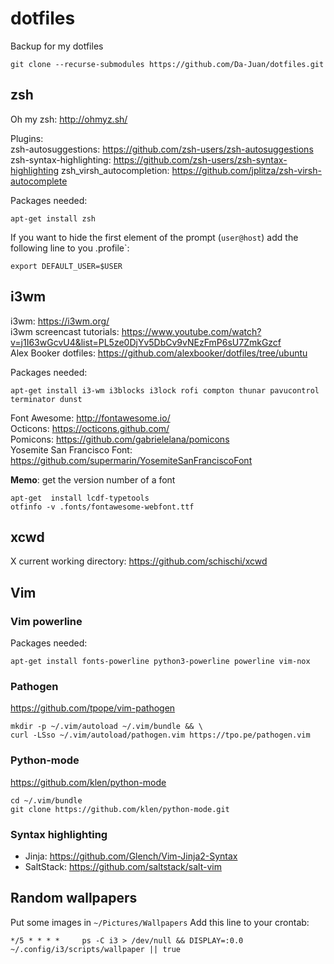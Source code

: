 # dotfiles
Backup for my dotfiles

```
git clone --recurse-submodules https://github.com/Da-Juan/dotfiles.git
```

## zsh
Oh my zsh: http://ohmyz.sh/

Plugins:  
zsh-autosuggestions: https://github.com/zsh-users/zsh-autosuggestions
zsh-syntax-highlighting: https://github.com/zsh-users/zsh-syntax-highlighting
zsh_virsh_autocompletion: https://github.com/jplitza/zsh-virsh-autocomplete

Packages needed:
```
apt-get install zsh
```

If you want to hide the first element of the prompt (`user@host`) add the following line to you \.profile`:
```
export DEFAULT_USER=$USER
```

## i3wm
i3wm: https://i3wm.org/  
i3wm screencast tutorials: https://www.youtube.com/watch?v=j1I63wGcvU4&list=PL5ze0DjYv5DbCv9vNEzFmP6sU7ZmkGzcf  
Alex Booker dotfiles: https://github.com/alexbooker/dotfiles/tree/ubuntu

Packages needed:
```
apt-get install i3-wm i3blocks i3lock rofi compton thunar pavucontrol terminator dunst
```

Font Awesome: http://fontawesome.io/  
Octicons: https://octicons.github.com/  
Pomicons: https://github.com/gabrielelana/pomicons  
Yosemite San Francisco Font: https://github.com/supermarin/YosemiteSanFranciscoFont  

**Memo**: get the version number of a font
```
apt-get  install lcdf-typetools
otfinfo -v .fonts/fontawesome-webfont.ttf 
```

## xcwd
X current working directory: https://github.com/schischi/xcwd

## Vim
### Vim powerline
Packages needed:
```
apt-get install fonts-powerline python3-powerline powerline vim-nox
```
### Pathogen
https://github.com/tpope/vim-pathogen
```
mkdir -p ~/.vim/autoload ~/.vim/bundle && \
curl -LSso ~/.vim/autoload/pathogen.vim https://tpo.pe/pathogen.vim
```
### Python-mode
https://github.com/klen/python-mode
```
cd ~/.vim/bundle
git clone https://github.com/klen/python-mode.git
```
### Syntax highlighting
* Jinja: https://github.com/Glench/Vim-Jinja2-Syntax
* SaltStack: https://github.com/saltstack/salt-vim

## Random wallpapers
Put some images in `~/Pictures/Wallpapers`
Add this line to your crontab:
```
*/5 * * * *     ps -C i3 > /dev/null && DISPLAY=:0.0 ~/.config/i3/scripts/wallpaper || true
```

